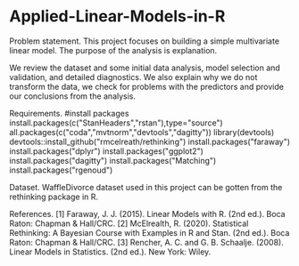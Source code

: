 # Applied-Linear-Models-in-R

Problem statement.
This project focuses on building a simple multivariate linear model. The purpose of the analysis is explanation.

We review the dataset and some initial data analysis, model selection and validation, and detailed diagnostics.
We also explain why we do not transform the data, we check for problems with the predictors and provide our conclusions from the analysis.

Requirements.
#install packages
install.packages(c("StanHeaders","rstan"),type="source")
all.packages(c("coda","mvtnorm","devtools","dagitty"))
library(devtools)
devtools::install_github("rmcelreath/rethinking")
install.packages("faraway")
install.packages("dplyr")
install.packages("ggplot2")
install.packages("dagitty")
install.packages("Matching")
install.packages("rgenoud")

Dataset.
WaffleDivorce dataset used in this project can be gotten from the rethinking package in R.

References.
[1] Faraway, J. J. (2015). Linear Models with R. (2nd ed.). Boca Raton: Chapman & Hall/CRC.
[2] McElrealth, R. (2020). Statistical Rethinking: A Bayesian Course with Examples in R and Stan. (2nd ed.). Boca Raton: 
Chapman & Hall/CRC.
[3] Rencher, A. C. and G. B. Schaalje. (2008). Linear Models in Statistics. (2nd ed.). New York: Wiley.
